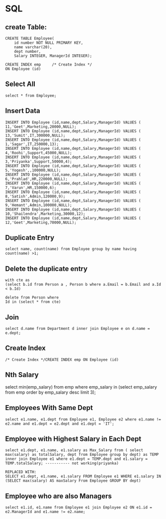 # SQL

## create Table:

    CREATE TABLE Employee(
        id number NOT NULL PRIMARY KEY,
        name varchar(20),
        dept number,
        Salary INTEGER, ManagerId INTEGER);

    CREATE INDEX emp 	 /* Create Index */
    ON Employee (id)

## Select All

    select * from Employee;

## Insert Data

    INSERT INTO Employee (id,name,dept,Salary,ManagerId) VALUES ( 11,'Geet',Marketing,20000,NULL);  
    INSERT INTO Employee (id,name,dept,Salary,ManagerId) VALUES ( 13,'Sumit',IT,300000,NULL);  
    INSERT INTO Employee (id,name,dept,Salary,ManagerId) VALUES ( 1,'Sagar',IT,250000,13);  
    INSERT INTO Employee (id,name,dept,Salary,ManagerId) VALUES ( 4,'Roohi',Support,45000,NULL);  
    INSERT INTO Employee (id,name,dept,Salary,ManagerId) VALUES ( 3,'Priyanka',Support,50000,4);  
    INSERT INTO Employee (id,name,dept,Salary,ManagerId) VALUES ( 5,'Yogesh',,100000,NULL);  
    INSERT INTO Employee (id,name,dept,Salary,ManagerId) VALUES ( 6,'Prahlad',HR,220000,NULL);  
    INSERT INTO Employee (id,name,dept,Salary,ManagerId) VALUES ( 7,'Varun',HR,150000,6);  
    INSERT INTO Employee (id,name,dept,Salary,ManagerId) VALUES ( 8,'Satish',Admin,120000,9);    
    INSERT INTO Employee (id,name,dept,Salary,ManagerId) VALUES ( 9,'Hemant',Admin,100000,NULL);  
    INSERT INTO Employee (id,name,dept,Salary,ManagerId) VALUES ( 10,'Shailendra',Marketing,30000,12);  
    INSERT INTO Employee (id,name,dept,Salary,ManagerId) VALUES ( 12,'Geet',Marketing,70000,NULL);


## Duplicate Entry

    select name, count(name) from Employee group by name having count(name) >1;
    
## Delete the duplicate entry

    with cte as
    (select b.id from Person a , Person b where a.Email = b.Email and a.Id < b.Id)

    delete from Person where
    Id in (select * from cte)

## Join

    select d.name from Department d inner join Employee e on d.name = e.dept; 

## Create Index

    /* Create Index */CREATE INDEX emp ON Employee (id)

## Nth Salary

   select min(emp_salary) from emp where emp_salary in (select emp_salary from emp  order by emp_salary desc limit 3);
   

## Employees With Same Dept

    select e1.name, e1.dept from Employee e1, Employee e2 where e1.name != e2.name and e1.dept = e2.dept and e1.dept = 'IT';

## Employee with Highest Salary in Each Dept

    select e1.dept, e1.name, e1.salary as Max_Salary from ( select max(salary) as totalSalary, dept from Employee group by dept) as TEMP inner join Employee e1 where e1.dept = TEMP.dept and e1.salary = TEMP.totalSalary; ----------- not working(priyanka)
    
    REPLACED WITH:
    SELECT e1.dept, e1.name, e1.salary FROM Employee e1 WHERE e1.salary IN (SELECT max(salary) AS maxSalary From Employee GROUP BY dept)

## Employee who are also Managers

    select e1.id, e1.name from Employee e1 join Employee e2 ON e1.id = e2.ManagerId and e1.name != e2.name;
